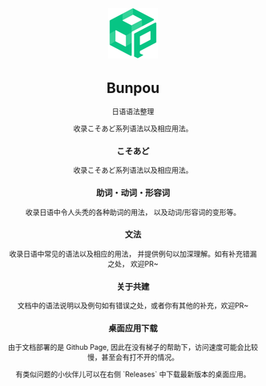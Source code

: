 <!--
 * @Author: haifeng.lu haifeng.lu@ly.com
 * @Date: 2023-06-08 15:34:23
 * @LastEditors: haifeng.lu haifeng.lu@ly.com
 * @LastEditTime: 2023-08-25 15:22:46
 * @FilePath: /bunpou/README.md
 * @Description: 
 * 
-->

<div align=center><img src='./public/imgs/BP.svg' width=100 /></div>

<h1 align=center> Bunpou </h1>

<p align=center>日语语法整理</p>

<p align=center>收录こそあど系列语法以及相应用法。</p>

<h3 align=center>こそあど</h3>

<p align=center>收录こそあど系列语法以及相应用法。</p>

<h3 align=center>助词・动词・形容词</h3>

<p align=center>收录日语中令人头秃的各种助词的用法， 以及动词/形容词的变形等。</p>

<h3 align=center>文法</h3>

<p align=center>收录日语中常见的语法以及相应的用法， 并提供例句以加深理解。如有补充错漏之处， 欢迎PR~</p>

<h3 align=center>关于共建</h3>

<p align=center>文档中的语法说明以及例句如有错误之处，或者你有其他的补充，欢迎PR~</p>

<h3 align=center>桌面应用下载</h3>

<p align=center>由于文档部署的是 Github Page, 因此在没有梯子的帮助下，访问速度可能会比较慢，甚至会有打不开的情况。</p>

<p align=center>有类似问题的小伙伴儿可以在右侧 `Releases` 中下载最新版本的桌面应用。</p>
